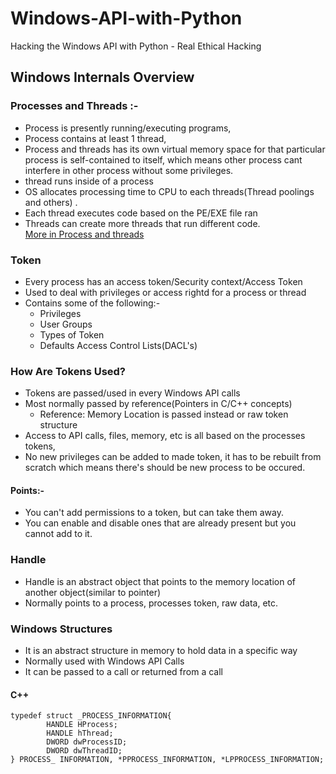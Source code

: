 # Windows-API-with-Python
Hacking the Windows API with Python - Real Ethical Hacking
## Windows Internals Overview
### Processes and Threads :- 
* Process is presently running/executing programs,
* Process contains at least 1 thread,
* Process and threads has its own virtual memory space for that particular process is self-contained to itself, which means other process cant interfere in other process without some privileges.
* thread runs inside of a process
* OS allocates processing time to CPU to each threads(Thread poolings and others) .
* Each thread executes code based on the PE/EXE file ran
* Threads can create more threads that run different code.    
    [More in Process and threads](https://docs.microsoft.com/en-us/windows/win32/procthread/processes-and-threads)

### Token
* Every process has an access token/Security context/Access Token
* Used to deal with privileges or access rightd for a process or thread
* Contains some of the following:-
    * Privileges
    * User Groups
    * Types of Token
    * Defaults Access Control Lists(DACL's)
    
### How Are Tokens Used?
* Tokens are passed/used in every Windows API calls
* Most normally passed by reference(Pointers in C/C++ concepts)
    * Reference: Memory Location is passed instead or raw token structure
* Access to API calls, files, memory, etc is all based on the processes tokens,
* No new privileges can be added to made token, it has to be rebuilt from scratch which means there's should be new process to be occured.
#### Points:-
* You can't add permissions to a token, but can take them away.
* You can enable and disable ones that are already present but you cannot add to it.

### Handle
* Handle is an abstract object that points to the memory location of another object(similar to pointer)
* Normally points to a process, processes token, raw data, etc.

### Windows Structures
* It is an abstract structure in memory to hold data in a specific way
* Normally used with Windows API Calls
* It can be passed to a call or returned from a call
#### C++
~~~
typedef struct _PROCESS_INFORMATION{
        HANDLE HProcess;
        HANDLE hThread;
        DWORD dwProcessID;
        DWORD dwThreadID;
} PROCESS_ INFORMATION, *PPROCESS_INFORMATION, *LPPROCESS_INFORMATION;
~~~
